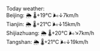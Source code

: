 Today weather:  
Beijing: 🌦 🌡️+19°C 🌬️↓7km/h  
Tianjin: 🌦 🌡️+21°C 🌬️↓15km/h  
Shijiazhuang: 🌦 🌡️+20°C 🌬️↘7km/h  
Tangshan: 🌦 🌡️+21°C 🌬️↓19km/h  
